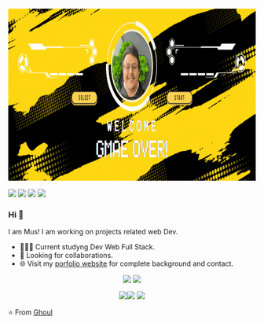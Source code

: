 <p align="center">
  <img    height=350px  widith=280px     src="https://github.com/Mus9617/Mus9617/raw/main/assets/img/banner.gif" alt="banner" >
</p>

[<img src="https://img.shields.io/badge/twitter-%231DA1F2.svg?&style=for-the-badge&logo=twitter&logoColor=white" />](https://twitter.com/MMusicforlive)   [<img src="https://img.shields.io/badge/linkedin-%230077B5.svg?&style=for-the-badge&logo=linkedin&logoColor=white" />](https://www.linkedin.com/in/mostafa-marouan-5772712a2/) [<img src = "https://img.shields.io/badge/instagram-%23E4405F.svg?&style=for-the-badge&logo=instagram&logoColor=white">](https://www.instagram.com/mar_1996_mus/) [<img src ="https://img.shields.io/badge/Website-pk-%23.svg?&style=for-the-badge&logo=&logoColor=white%22">](https://musportfolio.formationdevweb.fr/)
### Hi 👋 
I am Mus! I am working on projects related web Dev.
- 👨🏽‍💻 Current studyng Dev Web Full Stack.
- 🤝 Looking for collaborations.
- 🌐 Visit my [porfolio website](https://musportfolio.formationdevweb.fr//) for complete background and contact.

<p align = "center">
  <img src = "https://github-readme-stats.vercel.app/api?username=pr2tik1&show_icons=true&theme=radical&line_height=33">
  <img src = "https://github-readme-stats.vercel.app/api/top-langs/?username=pr2tik1&hide_langs_below=.25&theme=radical">
</p>


<p align="center">
 <img src="https://i.giphy.com/media/KzJkzjggfGN5Py6nkT/200.webp" width="150"><img src="https://i.giphy.com/media/IdyAQJVN2kVPNUrojM/200.webp" width="150">  <img src="https://media.giphy.com/media/kH6CqYiquZawmU1HI6/giphy.gif" width ="150"/> 
</p>

⭐ From [Ghoul](https://github.com/Mus9617)
